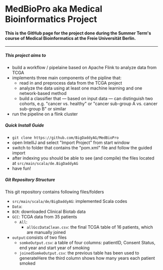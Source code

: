 # MedBioPro aka Medical Bioinformatics Project

#### This is the GitHub page for the project done during the Summer Term's course of Medical Bioinformatics at the Freie Universität Berlin.

---

##### This project aims to
* build a workflow / pipelaine based on Apache Flink to analyze data from TCGA
* implements three main components of the pipline that:
  * read in and preprocess data from the TCGA project
  * analyze the data using at least one machine learning and one network-based method
  * build a classifier that &mdash; based on input data &mdash; can distinguish two cohorts, e.g. "cancer vs. healthy" or "cancer sub-group A vs. cancer sub-group B" or similar
* run the pipeline on a flink cluster


##### Quick Install Guide
* `git clone https://github.com/BigDaddyAG/MedBioPro`
* open IntelliJ and select "Import Project" from start window
* switch to folder that contains the "pom.xml" file and follow the guided import
* after indexing you should be able to see (and compile) the files located at `src/main/scala/de.BigDaddyAG`
* have fun!



##### Git Repository Structure
This git repository contains following files/folders

* `src/main/scala/de/BigDaddyAG`: implemented Scala codes 
* `Data`:
* `BCR`: downloaded Clinical Biotab data  
* `GCC`: TCGA data from 35 patients
  * `All`: 
    - `allGccDataClean.csv`: the final TCGA table of 16 patients, which are manually joined
* `output`:consists of two files 
  * `somkeOutput.csv`: a table of four columns: patientID, Consent Status, end year and start year of smoking 
  * `joinedSomkeOutput.csv`: the previous table has been used to generateHere the third column shows how many years each patient smoked  
